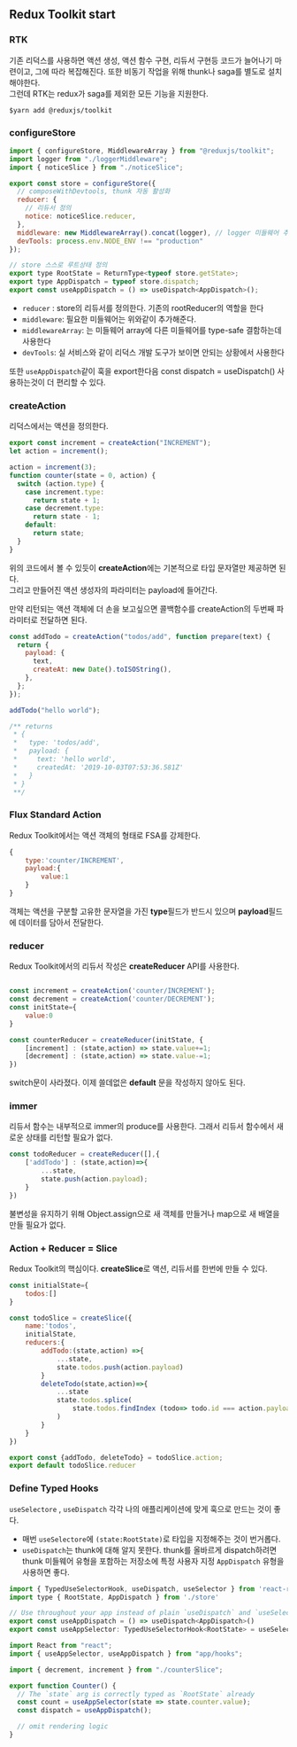## Redux Toolkit start

### RTK

기존 리덕스를 사용하면 액션 생성, 액션 함수 구현, 리듀서 구현등 코드가 늘어나기 마련이고, 그에 따라 복잡해진다.
또한 비동기 작업을 위해 thunk나 saga를 별도로 설치해야한다.  
그런데 RTK는 redux가 saga를 제외한 모든 기능을 지원한다.

```
$yarn add @reduxjs/toolkit
```

### configureStore

```js
import { configureStore, MiddlewareArray } from "@reduxjs/toolkit";
import logger from "./loggerMiddleware";
import { noticeSlice } from "./noticeSlice";

export const store = configureStore({
  // composeWithDevtools, thunk 자동 활성화
  reducer: {
    // 리듀서 정의
    notice: noticeSlice.reducer,
  },
  middleware: new MiddlewareArray().concat(logger), // logger 미들웨어 추가
  devTools: process.env.NODE_ENV !== "production"
});

// store 스스로 루트상태 정의
export type RootState = ReturnType<typeof store.getState>;
export type AppDispatch = typeof store.dispatch;
export const useAppDispatch = () => useDispatch<AppDispatch>();
```

- `reducer` : store의 리듀서를 정의한다. 기존의 rootReducer의 역할을 한다
- `middleware`: 필요한 미들웨어는 위와같이 추가해준다.
- `middlewareArray`: 는 미들웨어 array에 다른 미들웨어를 type-safe 결함하는데 사용한다
- `devTools`: 실 서비스와 같이 리덕스 개발 도구가 보이면 안되는 상황에서 사용한다

또한 `useAppDispatch`같이 훅을 export한다음 const dispatch = useDispatch() 사용하는것이 더 편리할 수 있다.

### createAction

리덕스에서는 액션을 정의한다.

```javascript
export const increment = createAction("INCREMENT");
let action = increment();

action = increment(3);
function counter(state = 0, action) {
  switch (action.type) {
    case increment.type:
      return state + 1;
    case decrement.type:
      return state - 1;
    default:
      return state;
  }
}
```

위의 코드에서 볼 수 있듯이 **createAction**에는 기본적으로 타입 문자열만 제공하면 된다.  
그리고 만들어진 액션 생성자의 파라미터는 payload에 들어간다.

만약 리턴되는 액션 객체에 더 손을 보고싶으면 콜백함수를 createAction의 두번째 파라미터로 전달하면 된다.

```javascript
const addTodo = createAction("todos/add", function prepare(text) {
  return {
    payload: {
      text,
      createAt: new Date().toISOString(),
    },
  };
});

addTodo("hello world");

/** returns
 * {
 *   type: 'todos/add',
 *   payload: {
 *     text: 'hello world',
 *     createdAt: '2019-10-03T07:53:36.581Z'
 *   }
 * }
 **/
```

### Flux Standard Action

Redux Toolkit에서는 액션 객체의 형태로 FSA를 강제한다.

```javascript
{
    type:'counter/INCREMENT',
    payload:{
        value:1
    }
}
```

객체는 액션을 구분할 고유한 문자열을 가진 **type**필드가 반드시 있으며 **payload**필드에 데이터를 담아서 전달한다.

### reducer

Redux Toolkit에서의 리듀서 작성은 **createReducer** API를 사용한다.

```javascript

const increment = createAction('counter/INCREMENT');
const decrement = createAction('counter/DECREMENT');
const initState={
    value:0
}

const counterReducer = createReducer(initState, {
    [increment] : (state,action) => state.value+=1;
    [decrement] : (state,action) => state.value-=1;
})

```

switch문이 사라졌다. 이제 쓸데없은 **default** 문을 작성하지 않아도 된다.

### immer

리듀서 함수는 내부적으로 immer의 produce를 사용한다. 그래서 리듀서 함수에서 새로운 상태를 리턴할 필요가 없다.

```javascript
const todoReducer = createReducer([],{
    ['addTodo'] : (state,action)=>{
        ...state,
        state.push(action.payload);
    }
})
```

불변성을 유지하기 위해 Object.assign으로 새 객체를 만들거나 map으로 새 배열을 만들 필요가 없다.

### Action + Reducer = Slice

Redux Toolkit의 핵심이다. **createSlice**로 액션, 리듀서를 한번에 만들 수 있다.

```javascript
const initialState={
    todos:[]
}

const todoSlice = createSlice({
    name:'todos',
    initialState,
    reducers:{
        addTodo:(state,action) =>{
            ...state,
            state.todos.push(action.payload)
        }
        deleteTodo(state,action)=>{
            ...state
            state.todos.splice(
                state.todos.findIndex (todo=> todo.id === action.payload),1
            )
        }
    }
})

export const {addTodo, deleteTodo} = todoSlice.action;
export default todoSlice.reducer
```

### Define Typed Hooks

`useSelectore` , `useDispatch` 각각 나의 애플리케이션에 맞게 훅으로 만드는 것이 좋다.

- 매번 `useSelectore`에 `(state:RootState)`로 타입을 지정해주는 것이 번거롭다.
- `useDispatch`는 thunk에 대해 알지 못한다. thunk를 올바르게 dispatch하려면 thunk 미들웨어 유형을 포함하는 저장소에 특정 사용자 지정 `AppDispatch` 유형을 사용하면 좋다.

```javascript
import { TypedUseSelectorHook, useDispatch, useSelector } from 'react-redux'
import type { RootState, AppDispatch } from './store'

// Use throughout your app instead of plain `useDispatch` and `useSelector`
export const useAppDispatch = () => useDispatch<AppDispatch>()
export const useAppSelector: TypedUseSelectorHook<RootState> = useSelector
```

```js
import React from "react";
import { useAppSelector, useAppDispatch } from "app/hooks";

import { decrement, increment } from "./counterSlice";

export function Counter() {
  // The `state` arg is correctly typed as `RootState` already
  const count = useAppSelector(state => state.counter.value);
  const dispatch = useAppDispatch();

  // omit rendering logic
}
```

